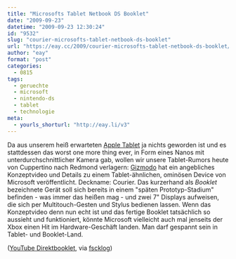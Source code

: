 ```yaml
---
title: "Microsofts Tablet Netbook DS Booklet"
date: "2009-09-23"
datetime: "2009-09-23 12:30:24"
id: "9532"
slug: "courier-microsofts-tablet-netbook-ds-booklet"
url: "https://eay.cc/2009/courier-microsofts-tablet-netbook-ds-booklet/"
author: "eay"
format: "post"
categories:
  - 0815
tags:
  - geruechte
  - microsoft
  - nintendo-ds
  - tablet
  - technologie
meta:
  - yourls_shorturl: "http://eay.li/v3"
---
```


Da aus unserem heiß erwarteten [Apple Tablet](//eay.cc/2009/apples-flachmann/) ja nichts geworden ist und es stattdessen das worst one more thing ever, in Form eines Nanos mit unterdurchschnittlicher Kamera gab, wollen wir unsere Tablet-Rumors heute von Cuppertino nach Redmond verlagern: [Gizmodo](http://gizmodo.com/5365299/courier-first-details-of-microsofts-secret-tablet) hat ein angebliches Konzeptvideo und Details zu einem Tablet-ähnlichen, ominösen Device von Microsoft veröffentlicht. Deckname: Courier. Das kurzerhand als _Booklet_ bezeichnete Gerät soll sich bereits in einem "späten Prototyp-Stadium" befinden - was immer das heißen mag - und zwei 7" Displays aufweisen, die sich per Multitouch-Gesten und Stylus bedienen lassen. Wenn das Konzeptvideo denn nun echt ist und das fertige Booklet tatsächlich so aussieht und funktioniert, könnte Microsoft vielleicht auch mal jenseits der Xbox einen Hit im Hardware-Geschäft landen. Man darf gespannt sein in Tablet- und Booklet-Land.

 ([YouTube Direktbooklet](http://www.youtube.com/watch?v=UmIgNfp-MdI), via [fscklog](http://www.fscklog.com/2009/09/courier-microsofts-angeblicher-tablet-prototyp-video.html))
